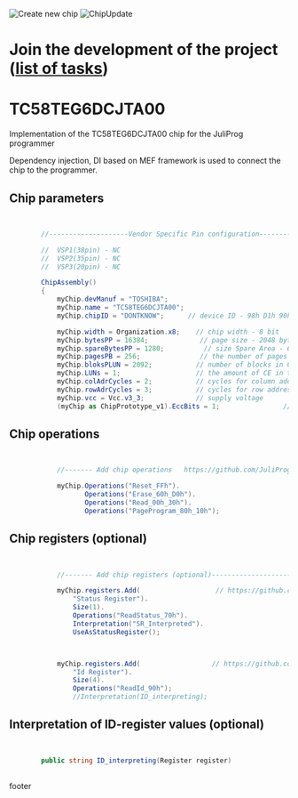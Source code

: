 ![Create new chip](https://github.com/JuliProg/TC58TEG6DCJTA00/workflows/Create%20new%20chip/badge.svg?event=repository_dispatch)
![ChipUpdate](https://github.com/JuliProg/TC58TEG6DCJTA00/workflows/ChipUpdate/badge.svg)
# Join the development of the project ([list of tasks](https://github.com/users/JuliProg/projects/1))


# TC58TEG6DCJTA00
Implementation of the TC58TEG6DCJTA00 chip for the JuliProg programmer

Dependency injection, DI based on MEF framework is used to connect the chip to the programmer.

<section class = "listing">

# Chip parameters
```c#


        //--------------------Vendor Specific Pin configuration---------------------------

        //  VSP1(38pin) - NC    
        //  VSP2(35pin) - NC
        //  VSP3(20pin) - NC

        ChipAssembly()
        {
            myChip.devManuf = "TOSHIBA";
            myChip.name = "TC58TEG6DCJTA00";
            myChip.chipID = "DONTKNOW";      // device ID - 98h D1h 90h 15h 76h (TC58TEG6DCJTA00.pdf page 49)

            myChip.width = Organization.x8;    // chip width - 8 bit
            myChip.bytesPP = 16384;             // page size - 2048 byte (2Kb)
            myChip.spareBytesPP = 1280;          // size Spare Area - 64 byte
            myChip.pagesPB = 256;               // the number of pages per block - 64 
            myChip.bloksPLUN = 2092;           // number of blocks in CE - 1024
            myChip.LUNs = 1;                   // the amount of CE in the chip
            myChip.colAdrCycles = 2;           // cycles for column addressing
            myChip.rowAdrCycles = 3;           // cycles for row addressing 
            myChip.vcc = Vcc.v3_3;             // supply voltage
            (myChip as ChipPrototype_v1).EccBits = 1;                // required Ecc bits for each 512 bytes

```
# Chip operations
```c#


            //------- Add chip operations   https://github.com/JuliProg/Wiki#command-set---------------------------------------------------

            myChip.Operations("Reset_FFh").
                   Operations("Erase_60h_D0h").
                   Operations("Read_00h_30h").
                   Operations("PageProgram_80h_10h");

```
# Chip registers (optional)
```c#


            //------- Add chip registers (optional)----------------------------------------------------

            myChip.registers.Add(                   // https://github.com/JuliProg/Wiki/wiki/StatusRegister
                "Status Register").
                Size(1).
                Operations("ReadStatus_70h").
                Interpretation("SR_Interpreted").   
                UseAsStatusRegister();



            myChip.registers.Add(                  // https://github.com/JuliProg/Wiki/wiki/ID-Register
                "Id Register").
                Size(4).
                Operations("ReadId_90h");               
                //Interpretation(ID_interpreting);          

```
# Interpretation of ID-register values ​​(optional)
```c#


        public string ID_interpreting(Register register)   
        
```
</section>












footer
